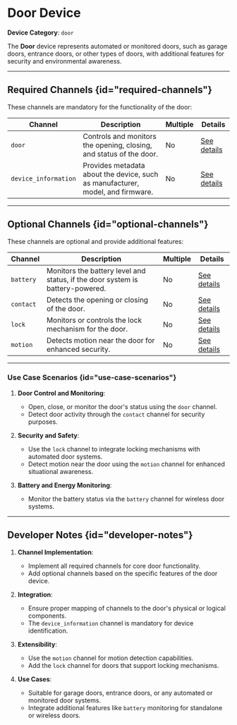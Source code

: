 # Door Device

**Device Category**: `door`

The **Door** device represents automated or monitored doors, such as garage doors, entrance doors,
or other types of doors, with additional features for security and environmental awareness.

---

## Required Channels {id="required-channels"}

These channels are mandatory for the functionality of the door:

| **Channel**          | **Description**                                                                | **Multiple** | **Details**                                |
|----------------------|--------------------------------------------------------------------------------|--------------|--------------------------------------------|
| `door`               | Controls and monitors the opening, closing, and status of the door.            | No           | [See details](DoorbellChannel.md)          |
| `device_information` | Provides metadata about the device, such as manufacturer, model, and firmware. | No           | [See details](DeviceInformationChannel.md) |

---

## Optional Channels {id="optional-channels"}

These channels are optional and provide additional features:

| **Channel** | **Description**                                                               | **Multiple** | **Details**                      |
|-------------|-------------------------------------------------------------------------------|--------------|----------------------------------|
| `battery`   | Monitors the battery level and status, if the door system is battery-powered. | No           | [See details](BatteryChannel.md) |
| `contact`   | Detects the opening or closing of the door.                                   | No           | [See details](ContactChannel.md) |
| `lock`      | Monitors or controls the lock mechanism for the door.                         | No           | [See details](LockChannel.md)    |
| `motion`    | Detects motion near the door for enhanced security.                           | No           | [See details](MotionChannel.md)  |

---

### Use Case Scenarios {id="use-case-scenarios"}

1. **Door Control and Monitoring**:
    - Open, close, or monitor the door's status using the `door` channel.
    - Detect door activity through the `contact` channel for security purposes.

2. **Security and Safety**:
    - Use the `lock` channel to integrate locking mechanisms with automated door systems.
    - Detect motion near the door using the `motion` channel for enhanced situational awareness.

3. **Battery and Energy Monitoring**:
    - Monitor the battery status via the `battery` channel for wireless door systems.

---

## Developer Notes {id="developer-notes"}

1. **Channel Implementation**:
    - Implement all required channels for core door functionality.
    - Add optional channels based on the specific features of the door device.

2. **Integration**:
    - Ensure proper mapping of channels to the door's physical or logical components.
    - The `device_information` channel is mandatory for device identification.

3. **Extensibility**:
    - Use the `motion` channel for motion detection capabilities.
    - Add the `lock` channel for doors that support locking mechanisms.

4. **Use Cases**:
    - Suitable for garage doors, entrance doors, or any automated or monitored door systems.
    - Integrate additional features like `battery` monitoring for standalone or wireless doors.
